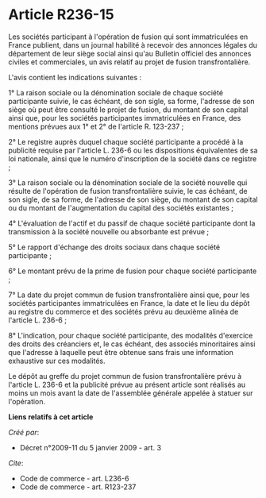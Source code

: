 # Article R236-15

Les sociétés participant à l'opération de fusion qui sont immatriculées en France publient, dans un journal habilité à
recevoir des annonces légales du département de leur siège social ainsi qu'au Bulletin officiel des annonces civiles et
commerciales, un avis relatif au projet de fusion transfrontalière.

L'avis contient les indications suivantes : 

1° La raison sociale ou la dénomination sociale de chaque société participante suivie, le cas échéant, de son sigle, sa
forme, l'adresse de son siège où peut être consulté le projet de fusion, du montant de son capital ainsi que, pour les
sociétés participantes immatriculées en France, des mentions prévues aux 1° et 2° de l'article R. 123-237 ; 

2° Le registre auprès duquel chaque société participante a procédé à la publicité requise par l'article L. 236-6 ou les
dispositions équivalentes de sa loi nationale, ainsi que le numéro d'inscription de la société dans ce registre ; 

3° La raison sociale ou la dénomination sociale de la société nouvelle qui résulte de l'opération de fusion transfrontalière
suivie, le cas échéant, de son sigle, de sa forme, de l'adresse de son siège, du montant de son capital ou du montant de
l'augmentation du capital des sociétés existantes ; 

4° L'évaluation de l'actif et du passif de chaque société participante dont la transmission à la société nouvelle ou
absorbante est prévue ; 

5° Le rapport d'échange des droits sociaux dans chaque société participante ; 

6° Le montant prévu de la prime de fusion pour chaque société participante ; 

7° La date du projet commun de fusion transfrontalière ainsi que, pour les sociétés participantes immatriculées en France, la
date et le lieu du dépôt au registre du commerce et des sociétés prévu au deuxième alinéa de l'article L. 236-6 ; 

8° L'indication, pour chaque société participante, des modalités d'exercice des droits des créanciers et, le cas échéant, des
associés minoritaires ainsi que l'adresse à laquelle peut être obtenue sans frais une information exhaustive sur ces
modalités. 

Le dépôt au greffe du projet commun de fusion transfrontalière prévu à l'article L. 236-6 et la publicité prévue au présent
article sont réalisés au moins un mois avant la date de l'assemblée générale appelée à statuer sur l'opération.

**Liens relatifs à cet article**

_Créé par_:

  - Décret n°2009-11 du 5 janvier 2009 - art. 3

_Cite_:

  - Code de commerce - art. L236-6
  - Code de commerce - art. R123-237
